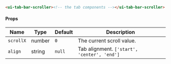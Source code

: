 ```html
<ui-tab-bar-scroller><!-- the tab components --></ui-tab-bar-scroller>
```

#### Props

| Name      | Type   | Default | Description                                 |
| --------- | ------ | ------- | ------------------------------------------- |
| `scrollX` | number | `0`     | The current scroll value.                   |
| `align`   | string | `null`  | Tab alignment. `['start', 'center', 'end']` |

